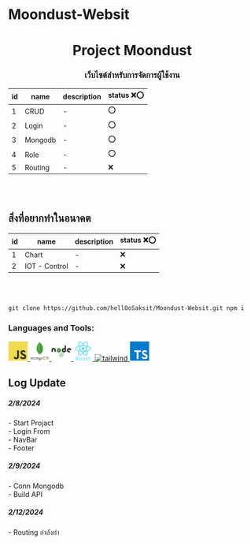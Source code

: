 ﻿# Moondust-Websit
<h1 align="center">Project Moondust</h1>
<h3 align="center">เว็บไซต์สำหรับการจัดการผู้ใช้งาน</h3></p>

| id | name | description | status ❌⭕️ |            
|----|------|-------|----------|
| 1  | CRUD | - | ⭕️ |
| 2  | Login | - | ⭕️ |
| 3  | Mongodb | - | ⭕️ |
| 4  | Role | - | ⭕️ |
| 5  | Routing | - | ❌ |
<br><br>
<h2>สิ่งที่อยากทำในอนาคต</h2>


| id | name | description | status ❌⭕️ |
|----|------|-------|----------|
| 1  | Chart  | - | ❌ |
| 2  | IOT - Control | - | ❌ |

<br><br>

``git clone https://github.com/hellOoSaksit/Moondust-Websit.git
  npm i ``

<h3 align="left">Languages and Tools:</h3>
<p align="left"> 
<a href="https://developer.mozilla.org/en-US/docs/Web/JavaScript" target="_blank" rel="noreferrer"> <img src="https://raw.githubusercontent.com/devicons/devicon/master/icons/javascript/javascript-original.svg" alt="javascript" width="40" height="40"/> </a> 
<a href="https://www.mongodb.com/" target="_blank" rel="noreferrer"> <img src="https://raw.githubusercontent.com/devicons/devicon/master/icons/mongodb/mongodb-original-wordmark.svg" alt="mongodb" width="40" height="40"/> </a> 
<a href="https://nodejs.org" target="_blank" rel="noreferrer"> <img src="https://raw.githubusercontent.com/devicons/devicon/master/icons/nodejs/nodejs-original-wordmark.svg" alt="nodejs" width="40" height="40"/> </a> 
<a href="https://reactjs.org/" target="_blank" rel="noreferrer"> <img src="https://raw.githubusercontent.com/devicons/devicon/master/icons/react/react-original-wordmark.svg" alt="react" width="40" height="40"/> </a> 
<a href="https://tailwindcss.com/" target="_blank" rel="noreferrer"> <img src="https://www.vectorlogo.zone/logos/tailwindcss/tailwindcss-icon.svg" alt="tailwind" width="40" height="40"/> </a> 
<a href="https://www.typescriptlang.org/" target="_blank" rel="noreferrer"> <img src="https://raw.githubusercontent.com/devicons/devicon/master/icons/typescript/typescript-original.svg" alt="typescript" width="40" height="40"/> </a> </p>

<h2 align="left">Log Update</h3>
<p align="left">
  <h5>2/8/2024</h5>
  <a> - Start Projact</a>
  <br>
    <a> - Login From </a>
  <br>
    <a> - NavBar </a>
  <br>
    <a> - Footer </a>
  <br>
  <h5>2/9/2024</h5>
    <a> - Conn Mongodb </a><br>
    <a> - Build API </a><br>
  <h5>2/12/2024</h5>
    <a> - Routing กำลังทำ </a><br>
</p>
